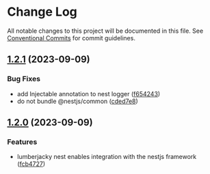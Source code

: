 # Change Log

All notable changes to this project will be documented in this file.
See [Conventional Commits](https://conventionalcommits.org) for commit guidelines.

## [1.2.1](https://github.com/zthun/lumberjacky/compare/v1.2.0...v1.2.1) (2023-09-09)


### Bug Fixes

* add Injectable annotation to nest logger ([f654243](https://github.com/zthun/lumberjacky/commit/f6542431d6f622e95c7b44b1c6dbfe00d71657cb))
* do not bundle @nestjs/common ([cded7e8](https://github.com/zthun/lumberjacky/commit/cded7e85386ed9a2c07c5d0d7a1d2854ebfc7b3c))



## [1.2.0](https://github.com/zthun/lumberjacky/compare/v1.1.0...v1.2.0) (2023-09-09)


### Features

* lumberjacky nest enables integration with the nestjs framework ([fcb4727](https://github.com/zthun/lumberjacky/commit/fcb4727aee010996364d37054e8fbc1b7e46879e))
